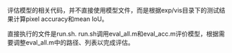 评估模型的相关代码，并不直接使用模型文件，而是根据exp/vis目录下的测试结果计算pixel accuracy和mean IoU。

直接执行的文件是run.sh. run.sh调用eval_all.m和eval_acc.m评价模型，根据需要调整eval_all.m中的路径、列表以完成评估。